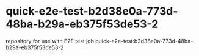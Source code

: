 # quick-e2e-test-b2d38e0a-773d-48ba-b29a-eb375f53de53-2
repository for use with E2E test job quick-e2e-test:b2d38e0a-773d-48ba-b29a-eb375f53de53-2
